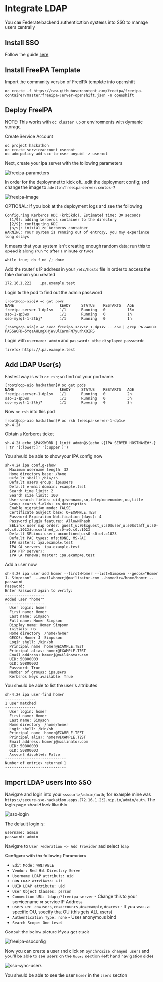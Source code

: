 # Integrate LDAP

You can Federate backend authentication systems into SSO to manage users centrally

## Install SSO

Follow the guide [here](https://github.com/RedHatWorkshops/red-hat-sso/blob/master/labs/lab01-setup-sso/ocp/README.md)

## Install FreeIPA  Template

Import the community version of FreeIPA template into openshift

```
oc create -f https://raw.githubusercontent.com/freeipa/freeipa-container/master/freeipa-server-openshift.json -n openshift
```


## Deploy FreeIPA

NOTE: This works with `oc cluster up` or environments with dymanic storage.

Create Service Account

```
oc project hackathon
oc create serviceaccount useroot 
oc adm policy add-scc-to-user anyuid -z useroot
```

Next, create your ipa server with the following parameters

![freeipa-parameters](images/freeipa-parameters.png)

In order for the deploymnet to kick off...edit the deployment config; and change the image to `adelton/freeipa-server:centos-7`

![freeipa-image](images/freeipa-image.png)

OPTIONAL: If you look at the deployment logs and see the following

```
Configuring Kerberos KDC (krb5kdc). Estimated time: 30 seconds
  [1/9]: adding kerberos container to the directory
  [2/9]: configuring KDC
  [3/9]: initialize kerberos container
WARNING: Your system is running out of entropy, you may experience long delays
```

It means that your system isn't creating enough random data; run this to speed it along (run ^c after a minute or two)
```
while true; do find /; done 
```

Add the router's IP address in your `/etc/hosts` file in order to access the fake domain you created

```
172.16.1.222	ipa.example.test
```

Login to the pod to find out the admin password

```
[root@ocp-aio]# oc get pods 
NAME                     READY     STATUS    RESTARTS   AGE
freeipa-server-1-dp1sv   1/1       Running   0          15m
sso-1-sp5ws              1/1       Running   0          1h
sso-mysql-1-3tbj7        1/1       Running   0          1h

[root@ocp-aio]# oc exec freeipa-server-1-dp1sv -- env | grep PASSWORD
PASSWORD=5YqaAHLmgXHjWvUlXarmFN7yunhXOIRS
```

Login with `username: admin` and `password: <the displayed password>`

```
firefox https://ipa.example.test
```
## Add LDAP User(s)

Fastest way is with `oc rsh`; so find out your pod name.

```
[root@ocp-aio hackathon]# oc get pods
NAME                     READY     STATUS    RESTARTS   AGE
freeipa-server-1-dp1sv   1/1       Running   0          2h
sso-1-sp5ws              1/1       Running   0          3h
sso-mysql-1-3tbj7        1/1       Running   0          3h
```

Now `oc rsh` into this pod

```
[root@ocp-aio hackathon]# oc rsh freeipa-server-1-dp1sv
sh-4.2#
```

Obtain a Kerberos ticket

```
sh-4.2# echo $PASSWORD | kinit admin@$(echo ${IPA_SERVER_HOSTNAME#*.} | tr '[:lower:]' '[:upper:]')
```

You should be able to show your IPA config now

```
sh-4.2# ipa config-show
  Maximum username length: 32
  Home directory base: /home
  Default shell: /bin/sh
  Default users group: ipausers
  Default e-mail domain: example.test
  Search time limit: 2
  Search size limit: 100
  User search fields: uid,givenname,sn,telephonenumber,ou,title
  Group search fields: cn,description
  Enable migration mode: FALSE
  Certificate Subject base: O=EXAMPLE.TEST
  Password Expiration Notification (days): 4
  Password plugin features: AllowNThash
  SELinux user map order: guest_u:s0$xguest_u:s0$user_u:s0$staff_u:s0-s0:c0.c1023$unconfined_u:s0-s0:c0.c1023
  Default SELinux user: unconfined_u:s0-s0:c0.c1023
  Default PAC types: nfs:NONE, MS-PAC
  IPA masters: ipa.example.test
  IPA CA servers: ipa.example.test
  IPA NTP servers: 
  IPA CA renewal master: ipa.example.test
```


Add a user now

```
sh-4.2# ipa user-add homer --first=Homer --last=Simpson --gecos="Homer J. Simposon"  --email=homerj@mailinator.com --homedir=/home/homer --password
Password: 
Enter Password again to verify: 
------------------
Added user "homer"
------------------
  User login: homer
  First name: Homer
  Last name: Simpson
  Full name: Homer Simpson
  Display name: Homer Simpson
  Initials: HS
  Home directory: /home/homer
  GECOS: Homer J. Simposon
  Login shell: /bin/sh
  Principal name: homer@EXAMPLE.TEST
  Principal alias: homer@EXAMPLE.TEST
  Email address: homerj@mailinator.com
  UID: 50800003
  GID: 50800003
  Password: True
  Member of groups: ipausers
  Kerberos keys available: True
```

You should be able to list the user's attributes

```
sh-4.2# ipa user-find homer
--------------
1 user matched
--------------
  User login: homer
  First name: Homer
  Last name: Simpson
  Home directory: /home/homer
  Login shell: /bin/sh
  Principal name: homer@EXAMPLE.TEST
  Principal alias: homer@EXAMPLE.TEST
  Email address: homerj@mailinator.com
  UID: 50800003
  GID: 50800003
  Account disabled: False
----------------------------
Number of entries returned 1
----------------------------

```

## Import LDAP users into SSO

Navigate and login into your `<ssourl>/admin/auth`; for example mine was `https://secure-sso-hackathon.apps.172.16.1.222.nip.io/admin/auth`. The login page should look like this

![sso-login](images/sso-login.png)

The default login is:

```
username: admin
password: admin
```

Navigate to `User Federation ~> Add Provider` and select `ldap`

Configure with the following Parameters

* `Edit Mode: WRITABLE`
* `Vendor: Red Hat Directory Server`
* `Username LDAP attribute: uid`
* `RDN LDAP attribute: uid`
* `UUID LDAP attribute: uid`
* `User Object Classes: person`
* `Connection URL: ldap://freeipa-server` - Change this to your servicename or service IP Address
* `Users DN: cn=users,cn=accounts,dc=example,dc=test` - If you want a specific OU, specify that OU (this gets ALL users)
* `Authentication Type: none` - Uses anonymous bind
* `Search Scope: One Level`

Consult the below picture if you get stuck

![freeipa-ssoconfig](images/freeipa-ssoconfig.png)

Now you can create a user and click on `Synchronize changed users` and you'll be able to see users on the `Users` section (left hand navigation side)

![sso-sync-users](images/sso-sync-users.png)


You should be able to see the user `homer` in the `Users` section

